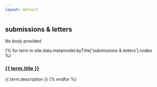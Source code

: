 ```yaml
---
layout: default
---
```

<style>
.initial-content {
  padding-left:5%;
  padding-right:25px;
}
</style>

## submissions & letters

No body provided

{% for term in site.data.metamodel.byTitle['submissions & letters'].nodes %}
### <a href='/_pages/embed?t={{ term.title }}'>{{ term.title }}</a>

{{ term.description }}
{% endfor %}
